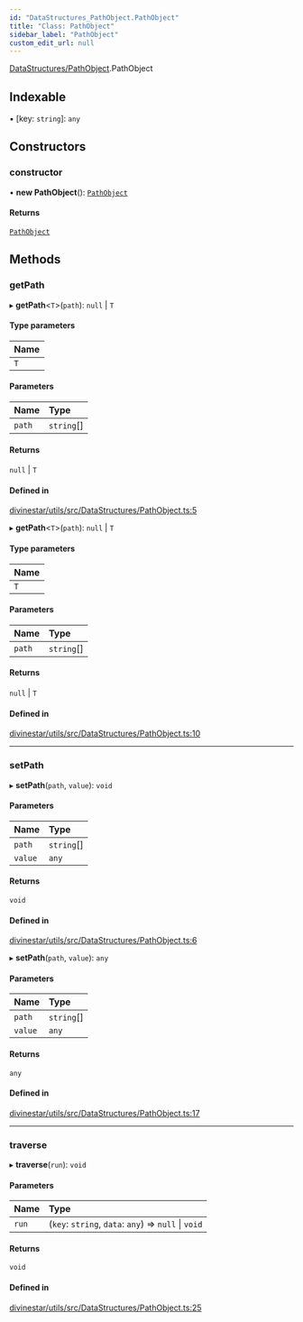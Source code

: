 ```yaml
---
id: "DataStructures_PathObject.PathObject"
title: "Class: PathObject"
sidebar_label: "PathObject"
custom_edit_url: null
---
```


[DataStructures/PathObject](../modules/DataStructures_PathObject.md).PathObject

## Indexable

▪ [key: `string`]: `any`

## Constructors

### constructor

• **new PathObject**(): [`PathObject`](DataStructures_PathObject.PathObject.md)

#### Returns

[`PathObject`](DataStructures_PathObject.PathObject.md)

## Methods

### getPath

▸ **getPath**\<`T`\>(`path`): ``null`` \| `T`

#### Type parameters

| Name |
| :------ |
| `T` |

#### Parameters

| Name | Type |
| :------ | :------ |
| `path` | `string`[] |

#### Returns

``null`` \| `T`

#### Defined in

[divinestar/utils/src/DataStructures/PathObject.ts:5](https://github.com/lucasdamianjohnson/DivineVoxelEngine/blob/596fa7391478620ed460dfb4856ff0a763b91c49/divinestar/utils/src/DataStructures/PathObject.ts#L5)

▸ **getPath**\<`T`\>(`path`): ``null`` \| `T`

#### Type parameters

| Name |
| :------ |
| `T` |

#### Parameters

| Name | Type |
| :------ | :------ |
| `path` | `string`[] |

#### Returns

``null`` \| `T`

#### Defined in

[divinestar/utils/src/DataStructures/PathObject.ts:10](https://github.com/lucasdamianjohnson/DivineVoxelEngine/blob/596fa7391478620ed460dfb4856ff0a763b91c49/divinestar/utils/src/DataStructures/PathObject.ts#L10)

___

### setPath

▸ **setPath**(`path`, `value`): `void`

#### Parameters

| Name | Type |
| :------ | :------ |
| `path` | `string`[] |
| `value` | `any` |

#### Returns

`void`

#### Defined in

[divinestar/utils/src/DataStructures/PathObject.ts:6](https://github.com/lucasdamianjohnson/DivineVoxelEngine/blob/596fa7391478620ed460dfb4856ff0a763b91c49/divinestar/utils/src/DataStructures/PathObject.ts#L6)

▸ **setPath**(`path`, `value`): `any`

#### Parameters

| Name | Type |
| :------ | :------ |
| `path` | `string`[] |
| `value` | `any` |

#### Returns

`any`

#### Defined in

[divinestar/utils/src/DataStructures/PathObject.ts:17](https://github.com/lucasdamianjohnson/DivineVoxelEngine/blob/596fa7391478620ed460dfb4856ff0a763b91c49/divinestar/utils/src/DataStructures/PathObject.ts#L17)

___

### traverse

▸ **traverse**(`run`): `void`

#### Parameters

| Name | Type |
| :------ | :------ |
| `run` | (`key`: `string`, `data`: `any`) => ``null`` \| `void` |

#### Returns

`void`

#### Defined in

[divinestar/utils/src/DataStructures/PathObject.ts:25](https://github.com/lucasdamianjohnson/DivineVoxelEngine/blob/596fa7391478620ed460dfb4856ff0a763b91c49/divinestar/utils/src/DataStructures/PathObject.ts#L25)
